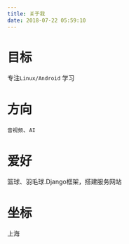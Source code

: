 ```yaml
---
title: 关于我
date: 2018-07-22 05:59:10
---
```


# 目标

专注`Linux/Android` 学习

# 方向

`音视频`、`AI`

# 爱好

篮球、羽毛球.Django框架，搭建服务网站

# 坐标

上海

